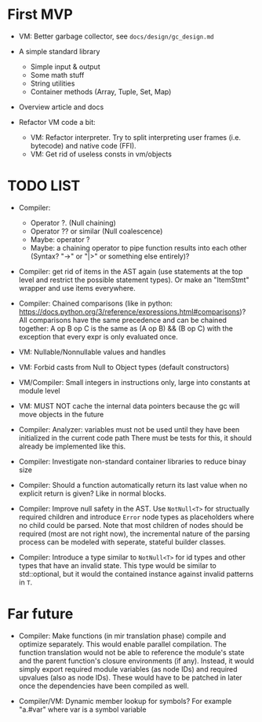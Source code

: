 # First MVP

-   VM: Better garbage collector, see `docs/design/gc_design.md`

-   A simple standard library

    -   Simple input & output
    -   Some math stuff
    -   String utilities
    -   Container methods (Array, Tuple, Set, Map)

-   Overview article and docs

-   Refactor VM code a bit:

    -   VM: Refactor interpreter. Try to split interpreting user frames (i.e. bytecode) and native code (FFI).
    -   VM: Get rid of useless consts in vm/objects

# TODO LIST

-   Compiler:

    -   Operator ?. (Null chaining)
    -   Operator ?? or similar (Null coalescence)
    -   Maybe: operator ?
    -   Maybe: a chaining operator to pipe function results into each other (Syntax? "->" or "|>" or something else entirely)?

-   Compiler: get rid of items in the AST again (use statements at the top level and restrict the possible statement types).
    Or make an "ItemStmt" wrapper and use items everywhere.

-   Compiler: Chained comparisons (like in python: https://docs.python.org/3/reference/expressions.html#comparisons)?  
    All comparisons have the same precedence and can be chained together:
    A op B op C is the same as (A op B) && (B op C) with the exception that every expr is only evaluated once.

-   VM: Nullable/Nonnullable values and handles

-   VM: Forbid casts from Null to Object types (default constructors)

-   VM/Compiler: Small integers in instructions only, large into constants at module level

-   VM: MUST NOT cache the internal data pointers because the gc will move objects in the future

-   Compiler: Analyzer: variables must not be used until they have been initialized in the current code path
    There must be tests for this, it should already be implemented like this.

-   Compiler: Investigate non-standard container libraries to reduce binay size

-   Compiler: Should a function automatically return its last value when no explicit return is given? Like in normal blocks.

-   Compiler: Improve null safety in the AST. Use `NotNull<T>` for structually required children and introduce `Error` node types
    as placeholders where no child could be parsed. Note that most children of nodes should be required (most are not right now), the
    incremental nature of the parsing process can be modeled with seperate, stateful builder classes.

-   Compiler: Introduce a type similar to `NotNull<T>` for id types and other types that have an invalid state. This type would be 
    similar to std::optional<T>, but it would the contained instance against invalid patterns in `T`.

# Far future

-   Compiler: Make functions (in mir translation phase) compile and optimize separately. This would enable parallel compilation.
    The function translation would not be able to reference the module's state and the parent function's closure environments (if any).
    Instead, it would simply export required module variables (as node IDs) and required upvalues (also as node IDs). These
    would have to be patched in later once the dependencies have been compiled as well.

-   Compiler/VM: Dynamic member lookup for symbols? For example "a.#var" where var is a symbol variable
